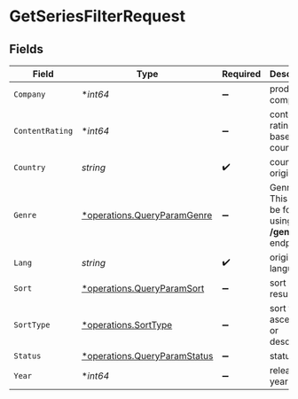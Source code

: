 # GetSeriesFilterRequest


## Fields

| Field                                                                       | Type                                                                        | Required                                                                    | Description                                                                 | Example                                                                     |
| --------------------------------------------------------------------------- | --------------------------------------------------------------------------- | --------------------------------------------------------------------------- | --------------------------------------------------------------------------- | --------------------------------------------------------------------------- |
| `Company`                                                                   | **int64*                                                                    | :heavy_minus_sign:                                                          | production company                                                          | 1                                                                           |
| `ContentRating`                                                             | **int64*                                                                    | :heavy_minus_sign:                                                          | content rating id base on a country                                         | 245                                                                         |
| `Country`                                                                   | *string*                                                                    | :heavy_check_mark:                                                          | country of origin                                                           | usa                                                                         |
| `Genre`                                                                     | [*operations.QueryParamGenre](../../models/operations/queryparamgenre.md)   | :heavy_minus_sign:                                                          | Genre id. This id can be found using **/genres** endpoint.                  | 3                                                                           |
| `Lang`                                                                      | *string*                                                                    | :heavy_check_mark:                                                          | original language                                                           | eng                                                                         |
| `Sort`                                                                      | [*operations.QueryParamSort](../../models/operations/queryparamsort.md)     | :heavy_minus_sign:                                                          | sort by results                                                             |                                                                             |
| `SortType`                                                                  | [*operations.SortType](../../models/operations/sorttype.md)                 | :heavy_minus_sign:                                                          | sort type ascending or descending                                           |                                                                             |
| `Status`                                                                    | [*operations.QueryParamStatus](../../models/operations/queryparamstatus.md) | :heavy_minus_sign:                                                          | status                                                                      |                                                                             |
| `Year`                                                                      | **int64*                                                                    | :heavy_minus_sign:                                                          | release year                                                                | 2020                                                                        |